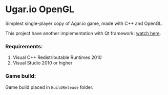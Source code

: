 # Ugar.io OpenGL

Simplest single-player copy of Agar.io game, made with C++ and OpenGL.

This project have another implementation with Qt framework: [watch here](https://github.com/ShortKedr-OpenSource/ugar-io-qt).

### Requirements:
1. Visual C++ Redistributable Runtimes 2010
1. Visual Studio 2010 or higher

### Game build:
Game build placed in `BuildRelease` folder.  
